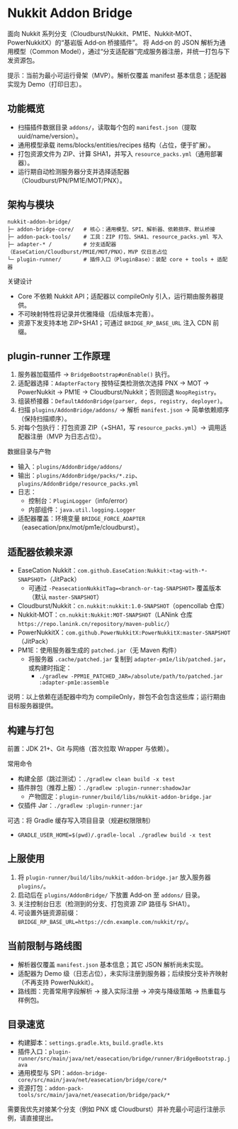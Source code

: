 # Nukkit Addon Bridge

面向 Nukkit 系列分支（Cloudburst/Nukkit、PM1E、Nukkit‑MOT、PowerNukkitX）的“基岩版 Add‑on 桥接插件”。
将 Add‑on 的 JSON 解析为通用模型（Common Model），通过“分支适配器”完成服务器注册，并统一打包与下发资源包。

提示：当前为最小可运行骨架（MVP）。解析仅覆盖 manifest 基本信息；适配器实现为 Demo（打印日志）。

## 功能概览
- 扫描插件数据目录 `addons/`，读取每个包的 `manifest.json`（提取 uuid/name/version）。
- 通用模型承载 items/blocks/entities/recipes 结构（占位，便于扩展）。
- 打包资源文件为 ZIP、计算 SHA1，并写入 `resource_packs.yml`（通用部署器）。
- 运行期自动检测服务器分支并选择适配器（Cloudburst/PN/PM1E/MOT/PNX）。

## 架构与模块
```
nukkit-addon-bridge/
├─ addon-bridge-core/   # 核心：通用模型、SPI、解析器、依赖排序、默认桥接
├─ addon-pack-tools/    # 工具：ZIP 打包、SHA1、resource_packs.yml 写入
├─ adapter-* /          # 分支适配器（EaseCation/Cloudburst/PM1E/MOT/PNX），MVP 仅日志占位
└─ plugin-runner/       # 插件入口（PluginBase）：装配 core + tools + 适配器
```

关键设计
- Core 不依赖 Nukkit API；适配器以 compileOnly 引入，运行期由服务器提供。
- 不可映射特性将记录并优雅降级（后续版本完善）。
- 资源下发支持本地 ZIP+SHA1；可通过 `BRIDGE_RP_BASE_URL` 注入 CDN 前缀。

## plugin-runner 工作原理
1) 服务器加载插件 → `BridgeBootstrap#onEnable()` 执行。
2) 适配器选择：`AdapterFactory` 按特征类检测依次选择 PNX → MOT → PowerNukkit → PM1E → Cloudburst/Nukkit；否则回退 `NoopRegistry`。
3) 组装桥接器：`DefaultAddonBridge(parser, deps, registry, deployer)`。
4) 扫描 `plugins/AddonBridge/addons/` → 解析 `manifest.json` → 简单依赖顺序（保持扫描顺序）。
5) 对每个包执行：打包资源 ZIP（+SHA1，写 `resource_packs.yml`）→ 调用适配器注册（MVP 为日志占位）。

数据目录与产物
- 输入：`plugins/AddonBridge/addons/`
- 输出：`plugins/AddonBridge/packs/*.zip`、`plugins/AddonBridge/resource_packs.yml`
- 日志：
  - 控制台：`PluginLogger`（info/error）
  - 内部组件：`java.util.logging.Logger`
 - 适配器覆盖：环境变量 `BRIDGE_FORCE_ADAPTER`（easecation/pnx/mot/pm1e/cloudburst）。

## 适配器依赖来源
- EaseCation Nukkit：`com.github.EaseCation:Nukkit:<tag-with-*-SNAPSHOT>`（JitPack）
  - 可通过 `-PeasecationNukkitTag=<branch-or-tag-SNAPSHOT>` 覆盖版本（默认 `master-SNAPSHOT`）
- Cloudburst/Nukkit：`cn.nukkit:nukkit:1.0-SNAPSHOT`（opencollab 仓库）
- Nukkit‑MOT：`cn.nukkit:Nukkit:MOT-SNAPSHOT`（LANink 仓库 `https://repo.lanink.cn/repository/maven-public/`）
- PowerNukkitX：`com.github.PowerNukkitX:PowerNukkitX:master-SNAPSHOT`（JitPack）
- PM1E：使用服务器生成的 `patched.jar`（无 Maven 构件）
  - 将服务器 `.cache/patched.jar` 复制到 `adapter-pm1e/lib/patched.jar`，或构建时指定：
    - `./gradlew -PPM1E_PATCHED_JAR=/absolute/path/to/patched.jar :adapter-pm1e:assemble`

说明：以上依赖在适配器中均为 compileOnly，胖包不会包含这些库；运行期由目标服务器提供。

## 构建与打包
前置：JDK 21+、Git 与网络（首次拉取 Wrapper 与依赖）。

常用命令
- 构建全部（跳过测试）：`./gradlew clean build -x test`
- 插件胖包（推荐上服）：`./gradlew :plugin-runner:shadowJar`
  - 产物固定：`plugin-runner/build/libs/nukkit-addon-bridge.jar`
- 仅插件 Jar：`./gradlew :plugin-runner:jar`

可选：将 Gradle 缓存写入项目目录（规避权限限制）
- `GRADLE_USER_HOME=$(pwd)/.gradle-local ./gradlew build -x test`

## 上服使用
1) 将 `plugin-runner/build/libs/nukkit-addon-bridge.jar` 放入服务器 `plugins/`。
2) 启动后在 `plugins/AddonBridge/` 下放置 Add‑on 至 `addons/` 目录。
3) 关注控制台日志（检测到的分支、打包资源 ZIP 路径与 SHA1）。
4) 可设置外链资源前缀：`BRIDGE_RP_BASE_URL=https://cdn.example.com/nukkit/rp/`。

## 当前限制与路线图
- 解析器仅覆盖 `manifest.json` 基本信息；其它 JSON 解析尚未实现。
- 适配器为 Demo 级（日志占位），未实际注册到服务器；后续按分支补齐映射（不再支持 PowerNukkit）。
- 路线图：完善常用字段解析 → 接入实际注册 → 冲突与降级策略 → 热重载与样例包。

## 目录速览
- 构建脚本：`settings.gradle.kts`, `build.gradle.kts`
- 插件入口：`plugin-runner/src/main/java/net/easecation/bridge/runner/BridgeBootstrap.java`
- 通用模型与 SPI：`addon-bridge-core/src/main/java/net/easecation/bridge/core/*`
- 资源打包：`addon-pack-tools/src/main/java/net/easecation/bridge/pack/*`

需要我优先对接某个分支（例如 PNX 或 Cloudburst）并补充最小可运行注册示例，请直接提出。
